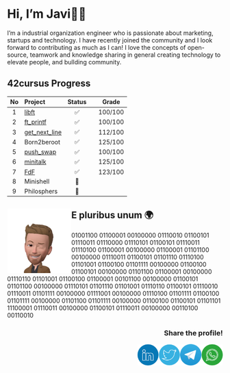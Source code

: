 # Hi, I’m Javi👋🏼

I’m a industrial organization engineer who is passionate about marketing, startups and technology. I have recently joined the community and I look forward to contributing as much as I can!  I love the concepts of open-source, teamwork and knowledge sharing in general creating technology to elevate people, and bullding community.

## 42cursus Progress
| No  | Project												| Status |   | Grade 
| :-: | :------------------------------------------ | :----: | - | :-: 
| 1   | [libft](../../../42Malaga-libft)					| ✅     |   | 100/100
| 2   | [ft_printf](../../../42Malaga-ft_printf)			| ✅     |	| 100/100
| 3   | [get_next_line](../../../42Malaga-get_next_line)	| ✅     |	| 112/100
| 4   | Born2beroot      									| ✅     |   | 125/100
| 5   | [push_swap](../../../42Malaga-push_swap)			| ✅     |   | 100/100
| 6  | [minitalk](../../../42Malaga-minitalk)				| ✅     |	| 125/100
| 7  | [FdF](../../../42Malaga-fdf)							| ✅     |	| 123/100
| 8  | Minishell							| 📝     |	| 
| 9  | Philosphers							| 📝     |	| 


## E pluribus unum 🌍 [<img align="left" width="150" height="150" src="https://github.com/Javisanchezf/media/blob/main/javisanchezf.webp"></img>](https://github.com/Javisanchezf)
01001100 01100001 00100000 01110010 01100101 01110011 01110000 01110101 01100101 01110011 01110100 01100001 00100000 01100001 01101100 00100000 01110011 01100101 01101110 01110100 01101001 01100100 01101111 00100000 01100100 01100101 00100000 01101100 01100001 00100000 01110110 01101001 01100100 01100001 00101100 00100000 01100101 01101100 00100000 01110101 01101110 01101001 01110110 01100101 01110010 01110011 01101111 00100000 01111001 00100000 01110100 01101111 01100100 01101111 00100000 01101100 01101111 00100000 01100100 01100101 01101101 11100001 01110011 00100000 01100101 01110011 00100000 00110100 00110010



<h3 align = right>Share the profile!</h3>

[<img src="https://github.com/Javisanchezf/media/blob/main/whatsapp-icon.png" width="50" height="50" align = right></img>](https://api.whatsapp.com/send?text=Hey!%20Check%20out%20this%20cool%20profile%20I%20found%20on%20Github.%20%0ahttps://github.com/Javisanchezf)
[<img src="https://github.com/Javisanchezf/media/blob/main/telegram-icon.webp" width="50" height="50" align = right></img>](https://t.me/share/url?url=https://github.com/javisanchezf&text=Hey!%20Check%20out%20this%20cool%20profile%20I%20found%20on%20Github.)
[<img src="https://github.com/Javisanchezf/media/blob/main/twitter-icon.png" width="50" height="50" align = right></img>](https://twitter.com/intent/tweet?url=https://github.com/Javisanchezf&text=Hey!%20Check%20out%20this%20cool%20repository%20I%20found%20on%20Github)
[<img src="https://github.com/Javisanchezf/media/blob/main/linkedin-icon.png" width="50" height="50" align = right></img>](https://www.linkedin.com/sharing/share-offsite/?url=https://github.com/javisanchezf)
